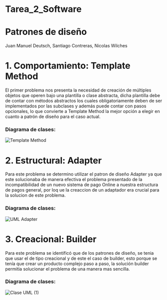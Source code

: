 # Tarea_2_Software
# Patrones de diseño

Juan Manuel Deutsch,
Santiago Contreras,
Nicolas Wilches

# 1. Comportamiento: Template Method

El primer problema nos presenta la necesidad de creación de múltiples objetos que operen bajo
una plantilla o clase abstracta, dicha plantilla debe de contar con métodos abstractos los
cuales obligatoriamente deben de ser implementados por las subclases y además puede contar
con pasos opcionales, lo que convierte a Template Method la mejor opción a elegir en cuanto
a patrón de diseño para el caso actual.

### Diagrama de clases:
![Template Method](https://github.com/JuanDeutsch/Tarea_2_Software/assets/128516506/43d06842-1724-40b1-8f42-c2e1c7aea07e)


# 2. Estructural: Adapter

Para este problema se determino utilizar el patron de diseño Adapter ya que este solucionaba de manera efectiva el problema presentado de la incompatibilidad de un nuevo sistema de pago Online a nuestra estructura de pagos general, por loq ue la creaccion de un adaptador era crucial para la solucion de este problema.

### Diagrama de clases:

![UML Adapter](https://github.com/JuanDeutsch/Tarea_2_Software/assets/128524539/cb659d53-437c-4e98-b72e-0bb66db69019)




# 3. Creacional: Builder

Para este problema se identificó que de los patrones de diseño, se tenia que usar el de tipo
creacional y de este el caso de builder, esto porque se tenía que crear un producto complejo
paso a paso, la solución builder permitia solucionar el problema de una manera mas sencilla.

### Diagrama de clases:
![Clase UML (1)](https://github.com/JuanDeutsch/Tarea_2_Software/assets/87861322/726b7cea-4da8-4528-bfa7-c4c963c31dd8)

